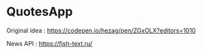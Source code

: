 # QuotesApp

Original idea : 
    https://codepen.io/hezag/pen/ZGxOLX?editors=1010

News API :
    https://fish-text.ru/